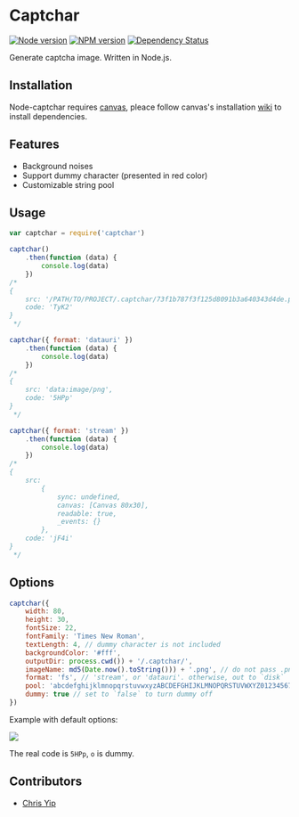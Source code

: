 # Captchar

[![Node version][node-image]][npm-url] [![NPM version][npm-image]][npm-url] [![Dependency Status][daviddm-image]][daviddm-url]

Generate captcha image. Written in Node.js.

## Installation

Node-captchar requires [canvas](https://www.npmjs.org/package/canvas), pleace follow canvas's installation [wiki](https://github.com/LearnBoost/node-canvas/wiki/_pages) to install dependencies.

## Features

- Background noises
- Support dummy character (presented in red color)
- Customizable string pool

## Usage

```js
var captchar = require('captchar')

captchar()
    .then(function (data) {
        console.log(data)
    })
/*
{
    src: '/PATH/TO/PROJECT/.captchar/73f1b787f3f125d8091b3a640343d4de.png,
    code: 'TyK2'
}
 */

captchar({ format: 'datauri' })
    .then(function (data) {
        console.log(data)
    })
/*
{
    src: 'data:image/png',
    code: '5HPp'
}
 */

captchar({ format: 'stream' })
    .then(function (data) {
        console.log(data)
    })
/*
{
    src:
        {
            sync: undefined,
            canvas: [Canvas 80x30],
            readable: true,
            _events: {}
        },
    code: 'jF4i'
}
 */
```

## Options

```js
captchar({
    width: 80,
    height: 30,
    fontSize: 22,
    fontFamily: 'Times New Roman',
    textLength: 4, // dummy character is not included
    backgroundColor: '#fff',
    outputDir: process.cwd()) + '/.captchar/',
    imageName: md5(Date.now().toString())) + '.png', // do not pass .png; recommend to generate image name manually
    format: 'fs', // 'stream', or 'datauri'. otherwise, out to `disk`
    pool: 'abcdefghijklmnopqrstuvwxyzABCDEFGHIJKLMNOPQRSTUVWXYZ0123456789',
    dummy: true // set to `false` to turn dummy off
})
```

Example with default options:

![](http://f.cl.ly/items/133L2t3x1S0a2F1I1i24/Unknown.png)

The real code is `5HPp`, `o` is dummy.

## Contributors

- [Chris Yip](https://github.com/chrisyip/node-captchar/commits/master?author=chrisyip)

[node-image]: http://img.shields.io/node/v/node-captchar?style=flat-square
[npm-url]: https://npmjs.org/package/node-captchar
[npm-image]: http://img.shields.io/npm/v/node-captchar.svg?style=flat-square
[daviddm-url]: https://david-dm.org/chrisyip/node-captchar
[daviddm-image]: http://img.shields.io/david/chrisyip/node-captchar.svg?style=flat-square
